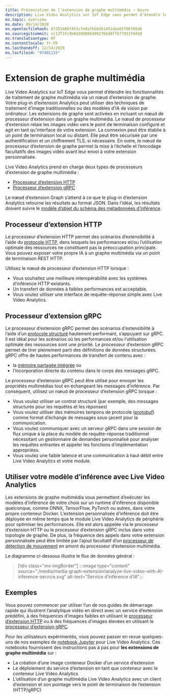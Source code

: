 ```yaml
---
title: Présentation de l’extension de graphe multimédia – Azure
description: Live Video Analytics sur IoT Edge vous permet d’étendre les fonctionnalités de traitement de graphe multimédia via un nœud d’extension de graphe.
ms.topic: overview
ms.date: 09/14/2020
ms.openlocfilehash: 6735148bf453cfe0afb58d51451dea65f06705d6
ms.sourcegitcommit: cc13f3fc9b8d309986409276b48ffb77953f4458
ms.translationtype: HT
ms.contentlocale: fr-FR
ms.lasthandoff: 12/14/2020
ms.locfileid: "97401115"
---
```

# <a name="media-graph-extension"></a>Extension de graphe multimédia

Live Video Analytics sur IoT Edge vous permet d’étendre les fonctionnalités de traitement de graphe multimédia via un nœud d’extension de graphe. Votre plug-in d’extension Analytics peut utiliser des techniques de traitement d’image traditionnelles ou des modèles d’IA de vision par ordinateur. Les extensions de graphe sont activées en incluant un nœud de processeur d’extension dans un graphe multimédia. Le nœud de processeur d’extension relaie les images vidéo vers le point de terminaison configuré et agit en tant qu’interface de votre extension. La connexion peut être établie à un point de terminaison local ou distant. Elle peut être sécurisée par une authentification et un chiffrement TLS, si nécessaire. En outre, le nœud de processeur d’extension de graphe permet la mise à l’échelle et l’encodage facultatifs des images vidéo avant leur envoi à votre extension personnalisée. 

Live Video Analytics prend en charge deux types de processeurs d’extension de graphe multimédia :

* [Processeur d’extension HTTP](media-graph-concept.md#http-extension-processor)
* [Processeur d’extension gRPC](media-graph-concept.md#grpc-extension-processor)

Le nœud d’extension Graph s’attend à ce que le plug-in d’extension Analytics retourne les résultats au format JSON. Dans l’idéal, les résultats doivent suivre le [modèle d’objet du schéma des métadonnées d’inférence](https://review.docs.microsoft.com/en-us/azure/media-services/live-video-analytics-edge/inference-metadata-schema?branch=release-lva-dec-update).

## <a name="http-extension-processor"></a>Processeur d’extension HTTP

Le processeur d’extension HTTP permet des scénarios d’extensibilité à l’aide du [protocole HTTP](https://review.docs.microsoft.com/en-us/azure/media-services/live-video-analytics-edge/http-extension-protocol?branch=release-lva-dec-update), dans lesquels les performances et/ou l’utilisation optimale des ressources ne constituent pas la préoccupation principale. Vous pouvez exposer votre propre IA à un graphe multimédia via un point de terminaison REST HTTP. 

Utilisez le nœud de processeur d’extension HTTP lorsque :

* Vous souhaitez une meilleure interopérabilité avec les systèmes d’inférence HTTP existants.
* Un transfert de données à faibles performances est acceptable.
* Vous voulez utiliser une interface de requête-réponse simple avec Live Video Analytics.

## <a name="grpc-extension-processor"></a>Processeur d’extension gRPC

Le processeur d’extension gRPC permet des scénarios d’extensibilité à l’aide d’un [protocole structuré](https://review.docs.microsoft.com/en-us/azure/media-services/live-video-analytics-edge/grpc-extension-protocol?branch=release-lva-dec-update) hautement performant, s’appuyant sur gRPC. Il est idéal pour les scénarios où les performances et/ou l’utilisation optimale des ressources sont une priorité. Le processeur d’extension gRPC permet de tirer pleinement parti des définitions de données structurées. gRPC offre de hautes performances de transfert de contenu avec :

* la [mémoire partagée intégrée](https://en.wikipedia.org/wiki/Shared_memory) ou 
* l’incorporation directe du contenu dans le corps des messages gRPC. 

Le processeur d’extension gRPC peut être utilisé pour envoyer les propriétés multimédias tout en échangeant les messages d’inférence.
Par conséquent, utilisez un nœud de processeur d’extension gRPC lorsque :

* Vous voulez utiliser un contrat structuré (par exemple, des messages structurés pour les requêtes et les réponses)
* Vous voulez utiliser des mémoires tampons de protocole ([protobuf](https://developers.google.com/protocol-buffers)) comme format d’échange de messages sous-jacent pour la communication.
* Vous voulez communiquer avec un serveur gRPC dans une session de flux unique à la place du modèle de requête-réponse traditionnel nécessitant un gestionnaire de demandes personnalisé pour analyser les requêtes entrantes et appeler les fonctions d’implémentation appropriées. 
* Vous voulez une faible latence et une communication à haut débit entre Live Video Analytics et votre module.

## <a name="use-your-inferencing-model-with-live-video-analytics"></a>Utiliser votre modèle d’inférence avec Live Video Analytics

Les extensions de graphe multimédia vous permettent d’exécuter les modèles d’inférence de votre choix sur un runtime d’inférence disponible quelconque, comme ONNX, TensorFlow, PyTorch ou autres, dans votre propre conteneur Docker. L’extension personnalisée d’inférence doit être déployée en même temps que le module Live Video Analytics de périphérie pour optimiser les performances. Elle est alors appelée via le processeur d’extension HTTP ou le processeur d’extension gRPC inclus dans votre topologie de graphe. De plus, la fréquence des appels dans votre extension personnalisée peut être limitée par l’ajout facultatif d’un [processeur de détection de mouvement](media-graph-concept.md#motion-detection-processor) en amont du processeur d’extension multimédia.

Le diagramme ci-dessous illustre le flux de données général :

> [!div class="mx-imgBorder"]
> :::image type="content" source="./media/media-graph-extension/analyze-live-video-with-AI-inference-service.svg" alt-text="Service d’inférence d’IA":::

## <a name="samples"></a>Exemples

Vous pouvez commencer par utiliser l’un de nos guides de démarrage rapide qui illustrent l’analytique vidéo en direct avec un service d’extension prédéfini, à des fréquences d’images faibles en utilisant le [processeur d’extension HTTP](https://review.docs.microsoft.com/en-us/azure/media-services/live-video-analytics-edge/use-your-model-quickstart?branch=release-lva-dec-update&pivots=programming-language-csharp) ou à des fréquences d’images élevées en utilisant le [processeur d’extension gRPC](https://review.docs.microsoft.com/en-us/azure/media-services/live-video-analytics-edge/analyze-live-video-use-your-grpc-model-quickstart?branch=release-lva-dec-update&pivots=programming-language-csharp).

Pour les utilisateurs expérimentés, vous pouvez passer en revue quelques-uns de nos exemples de [notebook Jupyter](https://github.com/Azure/live-video-analytics/blob/master/utilities/video-analysis/notebooks/readme.md) pour Live Video Analytics. Ces notebooks fournissent des instructions pas à pas pour **les extensions de graphe multimédia** sur :

* La création d’une image conteneur Docker d’un service d’extension
* Le déploiement du service d’extension en tant que conteneur avec le conteneur Live Video Analytics
* L’utilisation d’un graphe multimédia Live Video Analytics avec un client d’extension et son pointage vers le point de terminaison de l’extension (HTTP/gRPC)
